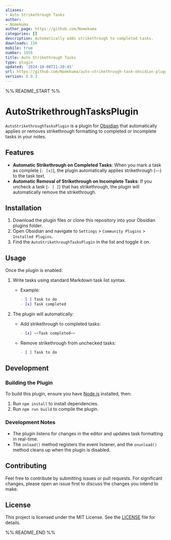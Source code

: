 ```yaml
---
aliases:
- Auto Strikethrough Tasks
author:
- Nomekuma
author_page: https://github.com/Nomekuma
categories: []
description: Automatically adds strikethrough to completed tasks.
downloads: 156
mobile: true
number: 1916
title: Auto Strikethrough Tasks
type: plugin
updated: '2024-10-08T21:20:45'
url: https://github.com/Nomekuma/auto-strikethrough-task-obsidian-pluggin
version: 0.0.3
---
```


%% README_START %%

# AutoStrikethroughTasksPlugin

`AutoStrikethroughTasksPlugin` is a plugin for [Obsidian](https://obsidian.md/) that automatically applies or removes strikethrough formatting to completed or incomplete tasks in your notes.

## Features

- **Automatic Strikethrough on Completed Tasks**: When you mark a task as complete (`- [x]`), the plugin automatically applies strikethrough (`~~`) to the task text.
- **Automatic Removal of Strikethrough on Incomplete Tasks**: If you uncheck a task (`- [ ]`) that has strikethrough, the plugin will automatically remove the strikethrough.

## Installation

1. Download the plugin files or clone this repository into your Obsidian plugins folder.
2. Open Obsidian and navigate to `Settings` > `Community Plugins` > `Installed Plugins`.
3. Find the `AutoStrikethroughTasksPlugin` in the list and toggle it on.

## Usage

Once the plugin is enabled:

1. Write tasks using standard Markdown task list syntax.
   - Example:
     ```markdown
     - [ ] Task to do
     - [x] Task completed
     ```
   
2. The plugin will automatically:
   - Add strikethrough to completed tasks:
     ```markdown
     - [x] ~~Task completed~~
     ```
   - Remove strikethrough from unchecked tasks:
     ```markdown
     - [ ] Task to do
     ```

## Development

### Building the Plugin

To build this plugin, ensure you have [Node.js](https://nodejs.org/en/) installed, then:

1. Run `npm install` to install dependencies.
2. Run `npm run build` to compile the plugin.

### Development Notes

- The plugin listens for changes in the editor and updates task formatting in real-time.
- The `onload()` method registers the event listener, and the `onunload()` method cleans up when the plugin is disabled.

## Contributing

Feel free to contribute by submitting issues or pull requests. For significant changes, please open an issue first to discuss the changes you intend to make.

## License

This project is licensed under the MIT License. See the [LICENSE](./LICENSE) file for details.



%% README_END %%